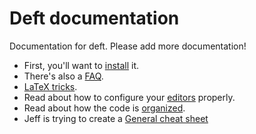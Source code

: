 # Deft documentation

Documentation for deft.  Please add more documentation!

* First, you'll want to [install](install.html) it.
* There's also a [FAQ](faq.html).
* [LaTeX tricks](latex_tricks.html).
* Read about how to configure your [editors](editors.html) properly.
* Read about how the code is [organized](code-organization.html).
* Jeff is trying to create a [General cheat sheet](general-cheat-sheet.html)
